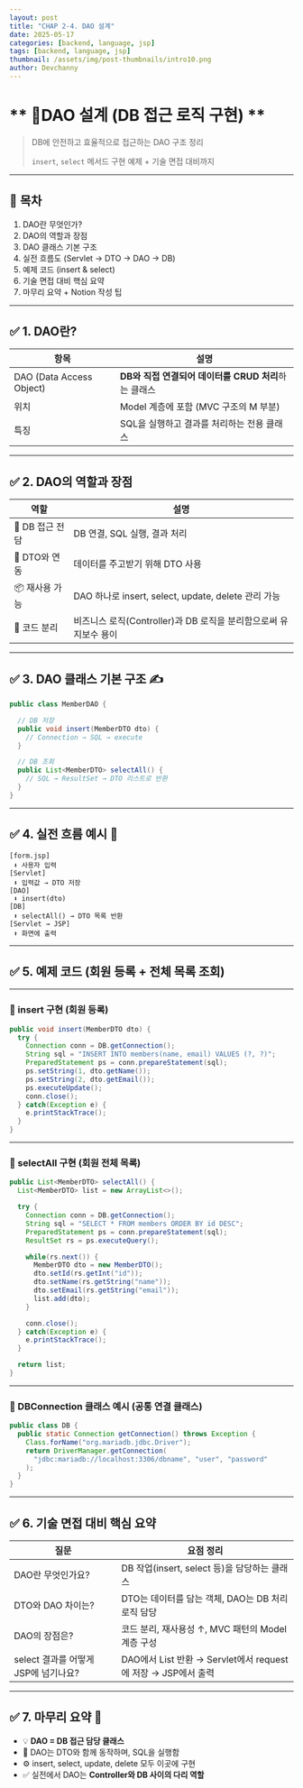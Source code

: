 ```yaml
---
layout: post
title: "CHAP 2-4. DAO 설계"
date: 2025-05-17
categories: [backend, language, jsp]
tags: [backend, language, jsp]
thumbnail: /assets/img/post-thumbnails/intro10.png
author: Devchanny
---
```



# ** 📌DAO 설계 (DB 접근 로직 구현)  ** 

> DB에 안전하고 효율적으로 접근하는 DAO 구조 정리
> 
> 
> `insert`, `select` 메서드 구현 예제 + 기술 면접 대비까지
> 

---

## 🧩 목차

1. DAO란 무엇인가?
2. DAO의 역할과 장점
3. DAO 클래스 기본 구조
4. 실전 흐름도 (Servlet → DTO → DAO → DB)
5. 예제 코드 (insert & select)
6. 기술 면접 대비 핵심 요약
7. 마무리 요약 + Notion 작성 팁

---

## ✅ 1. DAO란?

| 항목 | 설명 |
| --- | --- |
| DAO (Data Access Object) | **DB와 직접 연결되어 데이터를 CRUD 처리**하는 클래스 |
| 위치 | Model 계층에 포함 (MVC 구조의 M 부분) |
| 특징 | SQL을 실행하고 결과를 처리하는 전용 클래스 |

---

## ✅ 2. DAO의 역할과 장점

| 역할 | 설명 |
| --- | --- |
| 🎯 DB 접근 전담 | DB 연결, SQL 실행, 결과 처리 |
| 🔄 DTO와 연동 | 데이터를 주고받기 위해 DTO 사용 |
| 📦 재사용 가능 | DAO 하나로 insert, select, update, delete 관리 가능 |
| 🧼 코드 분리 | 비즈니스 로직(Controller)과 DB 로직을 분리함으로써 유지보수 용이 |

---

## ✅ 3. DAO 클래스 기본 구조 ✍️

```java
public class MemberDAO {

  // DB 저장
  public void insert(MemberDTO dto) {
    // Connection → SQL → execute
  }

  // DB 조회
  public List<MemberDTO> selectAll() {
    // SQL → ResultSet → DTO 리스트로 반환
  }
}
```

---

## ✅ 4. 실전 흐름 예시 🎯

```
[form.jsp]
 ⬇️ 사용자 입력
[Servlet]
 ⬇️ 입력값 → DTO 저장
[DAO]
 ⬇️ insert(dto)
[DB]
 ⬆️ selectAll() → DTO 목록 반환
[Servlet → JSP]
 ⬆️ 화면에 출력
```

---

## ✅ 5. 예제 코드 (회원 등록 + 전체 목록 조회)

---

### 📌 insert 구현 (회원 등록)

```java
public void insert(MemberDTO dto) {
  try {
    Connection conn = DB.getConnection();
    String sql = "INSERT INTO members(name, email) VALUES (?, ?)";
    PreparedStatement ps = conn.prepareStatement(sql);
    ps.setString(1, dto.getName());
    ps.setString(2, dto.getEmail());
    ps.executeUpdate();
    conn.close();
  } catch(Exception e) {
    e.printStackTrace();
  }
}
```

---

### 📌 selectAll 구현 (회원 전체 목록)

```java
public List<MemberDTO> selectAll() {
  List<MemberDTO> list = new ArrayList<>();

  try {
    Connection conn = DB.getConnection();
    String sql = "SELECT * FROM members ORDER BY id DESC";
    PreparedStatement ps = conn.prepareStatement(sql);
    ResultSet rs = ps.executeQuery();

    while(rs.next()) {
      MemberDTO dto = new MemberDTO();
      dto.setId(rs.getInt("id"));
      dto.setName(rs.getString("name"));
      dto.setEmail(rs.getString("email"));
      list.add(dto);
    }

    conn.close();
  } catch(Exception e) {
    e.printStackTrace();
  }

  return list;
}
```

---

### 📌 DBConnection 클래스 예시 (공통 연결 클래스)

```java
public class DB {
  public static Connection getConnection() throws Exception {
    Class.forName("org.mariadb.jdbc.Driver");
    return DriverManager.getConnection(
      "jdbc:mariadb://localhost:3306/dbname", "user", "password"
    );
  }
}
```

---

## ✅ 6. 기술 면접 대비 핵심 요약

| 질문 | 요점 정리 |
| --- | --- |
| DAO란 무엇인가요? | DB 작업(insert, select 등)을 담당하는 클래스 |
| DTO와 DAO 차이는? | DTO는 데이터를 담는 객체, DAO는 DB 처리 로직 담당 |
| DAO의 장점은? | 코드 분리, 재사용성 ↑, MVC 패턴의 Model 계층 구성 |
| select 결과를 어떻게 JSP에 넘기나요? | DAO에서 List<DTO> 반환 → Servlet에서 request에 저장 → JSP에서 출력 |

---

## ✅ 7. 마무리 요약 🧠

- 💡 **DAO = DB 접근 담당 클래스**
- 🔗 DAO는 DTO와 함께 동작하며, SQL을 실행함
- ⚙ insert, select, update, delete 모두 이곳에 구현
- ✅ 실전에서 DAO는 **Controller와 DB 사이의 다리 역할**

